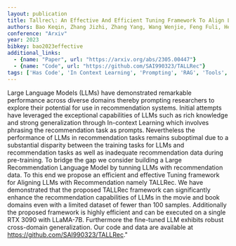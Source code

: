 ```yaml
---
layout: publication
title: Tallrec\: An Effective And Efficient Tuning Framework To Align Large Language Model With Recommendation
authors: Bao Keqin, Zhang Jizhi, Zhang Yang, Wang Wenjie, Feng Fuli, He Xiangnan
conference: "Arxiv"
year: 2023
bibkey: bao2023effective
additional_links:
  - {name: "Paper", url: "https://arxiv.org/abs/2305.00447"}
  - {name: "Code", url: "https://github.com/SAI990323/TALLRec"}
tags: ['Has Code', 'In Context Learning', 'Prompting', 'RAG', 'Tools', 'Training Techniques']
---
```

Large Language Models (LLMs) have demonstrated remarkable performance across diverse domains thereby prompting researchers to explore their potential for use in recommendation systems. Initial attempts have leveraged the exceptional capabilities of LLMs such as rich knowledge and strong generalization through In-context Learning which involves phrasing the recommendation task as prompts. Nevertheless the performance of LLMs in recommendation tasks remains suboptimal due to a substantial disparity between the training tasks for LLMs and recommendation tasks as well as inadequate recommendation data during pre-training. To bridge the gap we consider building a Large Recommendation Language Model by tunning LLMs with recommendation data. To this end we propose an efficient and effective Tuning framework for Aligning LLMs with Recommendation namely TALLRec. We have demonstrated that the proposed TALLRec framework can significantly enhance the recommendation capabilities of LLMs in the movie and book domains even with a limited dataset of fewer than 100 samples. Additionally the proposed framework is highly efficient and can be executed on a single RTX 3090 with LLaMA-7B. Furthermore the fine-tuned LLM exhibits robust cross-domain generalization. Our code and data are available at https://github.com/SAI990323/TALLRec."
